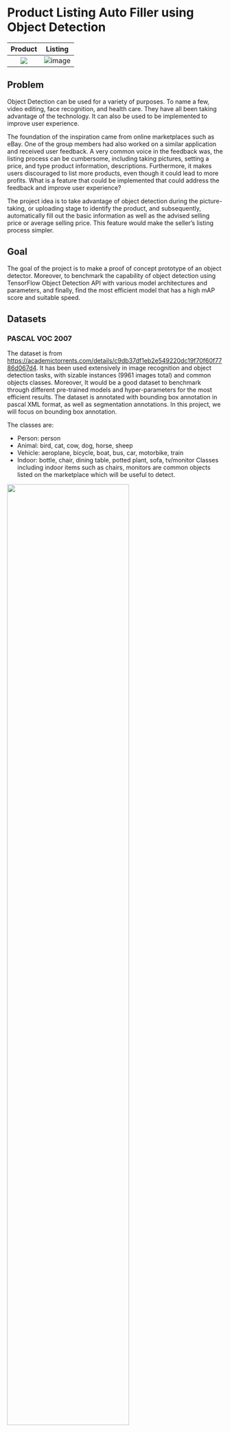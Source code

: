# Product Listing Auto Filler using Object Detection


Product                    |  Listing 
:-------------------------:|:-------------------------:
<img src="https://user-images.githubusercontent.com/77212888/128608971-e4af1c9f-2a8b-49ab-b2ab-40fb1bd4cada.gif">    |  ![image](https://user-images.githubusercontent.com/77212888/128619980-e23ca446-b879-40fd-aac6-491c3808e38d.png)


## Problem
Object Detection can be used for a variety of purposes. To name a few, video editing, face recognition, and health care. They have all been taking advantage of the technology. It can also be used to be implemented to improve user experience.

The foundation of the inspiration came from online marketplaces such as eBay. One of the group members had also worked on a similar application and received user feedback. A very common voice in the feedback was, the listing process can be cumbersome, including taking pictures, setting a price, and type product information, descriptions. Furthermore, it makes users discouraged to list more products, even though it could lead to more profits. What is a feature that could be implemented that could address the feedback and improve user experience? 

The project idea is to take advantage of object detection during the picture-taking, or uploading stage to identify the product, and subsequently, automatically fill out the basic information as well as the advised selling price or average selling price. This feature would make the seller’s listing process simpler. 

## Goal
The goal of the project is to make a proof of concept prototype of an object detector. Moreover, to benchmark the capability of object detection using TensorFlow Object Detection API with various model architectures and parameters, and finally, find the most efficient model that has a high mAP score and suitable speed.

## Datasets
### PASCAL VOC 2007
The dataset is from https://academictorrents.com/details/c9db37df1eb2e549220dc19f70f60f7786d067d4. It has been used extensively in image recognition and object detection tasks, with sizable instances (9961 images total) and common objects classes. Moreover, It would be a good dataset to benchmark through different pre-trained models and hyper-parameters for the most efficient results. The dataset is annotated with bounding box annotation in pascal XML format, as well as segmentation annotations. In this project, we will focus on bounding box annotation. 

The classes are:
- Person: person
- Animal: bird, cat, cow, dog, horse, sheep
- Vehicle: aeroplane, bicycle, boat, bus, car, motorbike, train
- Indoor: bottle, chair, dining table, potted plant, sofa, tv/monitor
Classes including indoor items such as chairs, monitors are common objects listed on the marketplace which will be useful to detect.

<img src="https://user-images.githubusercontent.com/77212888/128619337-134ccf5d-da49-487c-abd9-a1efd0d19ce0.png" width="75%" height="75%">

### Custom Labeled Product Dataset
The dataset is collected and annotated with a bounding box in XML format as a PoC for future deployment. To test the ability of the transferred learning model with our minimum viable product, the classes will be kept to 3 with 6-8 instances per class, which leads to 21 images total for the training. The annotation task is performed on CVAT. From there, either tfrecord or XML format can be exported for training.
The classes are:
- Wallet
- Keyboard
- Mouse
<img src="https://user-images.githubusercontent.com/77212888/128619353-ac107077-51b8-41bc-85c8-f0b8729c4c66.png" width="75%" height="75%">

## Evaluation Results on PASCAL VOC 2007
The experiment results were compared to the TensorFlow 2 Model Zoo. In table 1, the model was organized by the fastest speed to the slowest speed. It was clear that higher inference time has a higher COCO mAP. However, it was not the case for CenterNet HourClass104 512x512. It has a somewhat acceptable inference time but the highest accuracy. This was why the CenterNet was included in the experiment.

<img src="https://user-images.githubusercontent.com/77212888/128619369-f2b1fbc1-02cf-45be-8efb-567bbcc89359.png" width="75%" height="75%">
<img src="https://user-images.githubusercontent.com/77212888/128619519-95db5966-7c90-4f1d-a66c-31758b1e9375.png" width="75%" height="75%">

In table 2, it was interesting that SSD ResNet50 had an overall much higher mAP score than SSD ResNet101. According to table 1, SSD ResNet101 has a longer inference time with a higher mAP score than ResNet50. One possibility could be the different model architectures affected the model to train differently. 

For this project, it is more important to have a higher mAP and AR score than a higher speed for detecting. For instance, a self-driving car would need a lower inference time because it requires real-time detection. This project is designed for detecting objects in the listing phase for online markets to extract information from the product, and then auto-fill for the seller. The speed difference of milliseconds would not make a big difference in the user experience. It is more important for the model to identify the product and be able to show it to the user. Therefore, the best-fitted model architecture would be CenterNet HourGlass104. It achieved 61.5 in mAP@0.5(often used as a pascal VOC metric) and 40.2 in mAP. Moreover, the AR performance is 63.8.

## Predictions on PASCAL VOC 2007
<img src="https://user-images.githubusercontent.com/77212888/128619549-ed382842-e1c1-44ef-817b-b4e8e824c7a8.png" width="75%" height="75%">

First, we look at how the model performed against its own evaluation dataset. In figure 1, it identifies the person in the back with a precise bounding box. However, the person in front of him was not detected. We assume that objects in the back or smaller are harder to detect, however the evaluation result contradicts our assumption. The reason could be the person in the front only shows ¼ of his body with a unique pose.

<img src="https://user-images.githubusercontent.com/77212888/128619559-6740c26a-3b5f-47fa-8695-5270086e1f7c.png" width="75%" height="75%">

Subsequently, we use photos that are collected from the internet, which were never seen by the model to test its performance. As results shown in figure 2, the buses were detected with a precise bounding box, even the bus on the left with fewer features were detected. Moreover, the couch was detected with a good bounding box position.


## Evaluation Results and prediction on Custom Labeled Product Dataset
The CenterNet HourGlass 104 model is trained on top of our model on VOC 2007. The new input will be the freezed ckpt-0 from our previous trained model. This practice can be useful when training multiple times with different datasets. 

The evaluation as shown on figure 3 conveys promising results. It also qualifies as a PoC with only 6-8 instances per class and 3000 training steps. We had achieved 62.5 for mAP@0.5, 51.3 for mAP and 65 for AR. The reason that APs, APm, ARs, ARm are all values of -1 is because of the lack of diversity of the dataset: all of the photos are taken with the object in the same depth. Therefore, only large objects had shown results in the chart.

For further improvement of the model, more annotated data are needed to identify products effectively. Furthermore, the training steps and batch size can also be optimized with more powerful GPU and RAMs.


<img src="https://user-images.githubusercontent.com/77212888/128619600-a5e7db8f-4903-4b87-8c37-e88745e3a343.png" width="75%" height="75%">

In figure 3, the men’s wallet was successfully detected with a precise bounding box. However, the edge of the keyboard on the right was not detected. While objects from other categories are being detected as well, the position and lighting need to be similar enough in order for the machine to reorganize the object, which is due to the insufficient instances and fewer training steps.

<img src="https://user-images.githubusercontent.com/77212888/128619607-dfbffde6-a13a-4f18-9fac-4d22f600cb5a.png" width="50%" height="50%">

In further steps of this project to be deployed on the online marketplace application, the product images that are already in the database can be leveraged along with the images that are already classified by the users as a part of the information for their product when listing. The only requirement is to annotate the bounding box for training. Plenty of APIs to really connect the link between the model and the application should also be considered as the next crucial step. Moreover, scripts on getting the product information from the database and calculating the recommended price (it can be a regression problem) or average price should also be considered in the development process. 

To summarize, we have obtained the proof of concept for the further development of the object detection mode, where it detects the object with precise bounding boxes even with minimum data points and minimum training. Leveraging the online marketplace application database and increasing training will strengthen the model. Furthermore, with the speed and mAP trade-off, we concluded that the CenterNet HourGlass104 has the best result with good speed.


Initial Performance        |  Improved Performance 
:-------------------------:|:-------------------------:
![ckpt-1 (1)](https://user-images.githubusercontent.com/77212888/128609076-dd7ff9a6-4470-4a12-bc3a-42c59075c1b4.gif)    |  ![ckpt-3](https://user-images.githubusercontent.com/77212888/128608971-e4af1c9f-2a8b-49ab-b2ab-40fb1bd4cada.gif)


